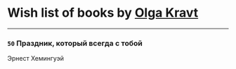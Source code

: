 # Wish list of books by [Olga Kravt](https://www.facebook.com/app_scoped_user_id/102717543806288/)
---

### `50` Праздник, который всегда с тобой
Эрнест Хемингуэй

